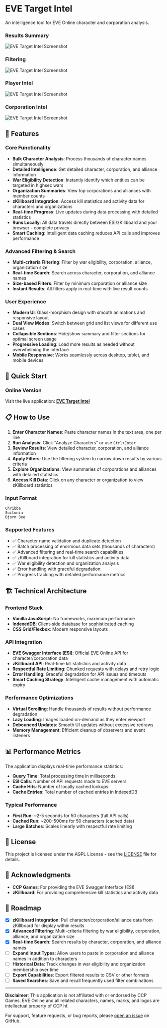 # EVE Target Intel

An intelligence tool for EVE Online character and corporation analysis.

### Results Summary ###
![EVE Target Intel Screenshot](media/image1.png)

### Filtering ###
![EVE Target Intel Screenshot](media/image2.png)

### Player Intel ###
![EVE Target Intel Screenshot](media/image3.png)

### Corporation Intel ###
![EVE Target Intel Screenshot](media/image4.png)

## 🎯 Features

### Core Functionality
- **Bulk Character Analysis**: Process thousands of character names simultaneously
- **Detailed Intelligence**: Get detailed character, corporation, and alliance information
- **War Eligibility Detection**: Instantly identify which entities can be targeted in highsec wars
- **Organization Summaries**: View top corporations and alliances with member counts
- **zKillboard Integration**: Access kill statistics and activity data for characters and organizations
- **Real-time Progress**: Live updates during data processing with detailed statistics
- **Runs Locally**: All data travels directly between ESI/zKillboard and your browser - complete privacy
- **Smart Caching**: Intelligent data caching reduces API calls and improves performance

### Advanced Filtering & Search
- **Multi-criteria Filtering**: Filter by war eligibility, corporation, alliance, organization size
- **Real-time Search**: Search across character, corporation, and alliance names
- **Size-based Filters**: Filter by minimum corporation or alliance size
- **Instant Results**: All filters apply in real-time with live result counts

### User Experience
- **Modern UI**: Glass-morphism design with smooth animations and responsive layout
- **Dual View Modes**: Switch between grid and list views for different use cases
- **Collapsible Sections**: Hide/show summary and filter sections for optimal screen usage
- **Progressive Loading**: Load more results as needed without overwhelming the interface
- **Mobile Responsive**: Works seamlessly across desktop, tablet, and mobile devices

## 🚀 Quick Start

### Online Version
Visit the live application: **[EVE Target Intel](https://moregh.github.io/)**

## 📋 How to Use

1. **Enter Character Names**: Paste character names in the text area, one per line
2. **Run Analysis**: Click "Analyze Characters" or use `Ctrl+Enter`
3. **Review Results**: View detailed character, corporation, and alliance information
4. **Apply Filters**: Use the filtering system to narrow down results by various criteria
5. **Explore Organizations**: View summaries of corporations and alliances with detailed statistics
6. **Access Kill Data**: Click on any character or organization to view zKillboard statistics

### Input Format
```
Chribba
Suitonia
Bjorn Bee
```

### Supported Features
- ✅ Character name validation and duplicate detection
- ✅ Batch processing of enormous data sets (thousands of characters)
- ✅ Advanced filtering and real-time search capabilities
- ✅ zKillboard integration for kill statistics and activity data
- ✅ War eligibility detection and organization analysis
- ✅ Error handling with graceful degradation
- ✅ Progress tracking with detailed performance metrics

## 🏗️ Technical Architecture

### Frontend Stack
- **Vanilla JavaScript**: No frameworks, maximum performance
- **IndexedDB**: Client-side database for sophisticated caching
- **CSS Grid/Flexbox**: Modern responsive layouts

### API Integration
- **EVE Swagger Interface (ESI)**: Official EVE Online API for character/corporation data
- **zKillboard API**: Real-time kill statistics and activity data
- **Respectful Rate Limiting**: Chunked requests with delays and retry logic
- **Error Handling**: Graceful degradation for API issues and timeouts
- **Smart Caching Strategy**: Intelligent cache management with automatic expiry

### Performance Optimizations
- **Virtual Scrolling**: Handle thousands of results without performance degradation
- **Lazy Loading**: Images loaded on-demand as they enter viewport
- **Debounced Updates**: Smooth UI updates without excessive redraws
- **Memory Management**: Efficient cleanup of observers and event listeners


## 📊 Performance Metrics

The application displays real-time performance statistics:

- **Query Time**: Total processing time in milliseconds
- **ESI Calls**: Number of API requests made to EVE servers
- **Cache Hits**: Number of locally cached lookups
- **Cache Entries**: Total number of cached entries in IndexedDB

### Typical Performance
- **First Run**: ~2-5 seconds for 50 characters (full API calls)
- **Cached Run**: ~200-500ms for 50 characters (cached data)
- **Large Batches**: Scales linearly with respectful rate limiting

## 📄 License

This project is licensed under the AGPL License - see the [LICENSE](LICENSE) file for details.

## 🙏 Acknowledgments

- **CCP Games**: For providing the EVE Swagger Interface (ESI)
- **zKillboard**: For providing comprehensive kill statistics and activity data

## 🔮 Roadmap

- [x] **zKillboard Integration**: Pull character/corporation/alliance data from zKillboard for display within results
- [x] **Advanced Filtering**: Multi-criteria filtering by war eligibility, corporation, alliance, and organization size
- [x] **Real-time Search**: Search results by character, corporation, and alliance names
- [ ] **Expand Input Types**: Allow users to paste in corporation and alliance names in addition to characters
- [ ] **Historical Data**: Track changes in war eligibility and organization membership over time
- [ ] **Export Capabilities**: Export filtered results to CSV or other formats
- [ ] **Saved Searches**: Save and recall frequently used filter combinations

---

**Disclaimer**: This application is not affiliated with or endorsed by CCP Games. EVE Online and all related characters, names, marks, and logos are intellectual property of CCP hf.

For support, feature requests, or bug reports, please [open an issue](https://github.com/moregh/moregh.github.io/issues) on GitHub.
